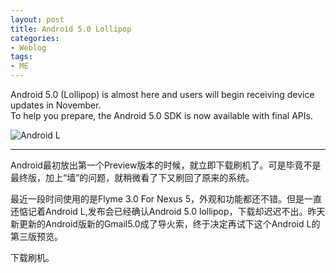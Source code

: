 ```yaml
---
layout: post
title: Android 5.0 Lollipop
categories:
- Weblog
tags:
- ME
---
```

Android 5.0 (Lollipop) is almost here and users will begin receiving device updates in November.     
To help you prepare, the Android 5.0 SDK is now available with final APIs.     

![Android L](/content/images/20141023-android-lollipop.png)   

******    
Android最初放出第一个Preview版本的时候，就立即下载刷机了。可是毕竟不是最终版，加上“墙”的问题，就稍微看了下又刷回了原来的系统。    

最近一段时间使用的是Flyme 3.0 For Nexus 5，外观和功能都还不错。但是一直还惦记着Android L,发布会已经确认Android 5.0 lollipop，下载却迟迟不出。昨天新更新的Android版新的Gmail5.0成了导火索，终于决定再试下这个Android L的第三版预览。    

下载刷机。
